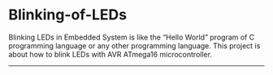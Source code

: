# Blinking-of-LEDs
Blinking LEDs in Embedded System is like the “Hello World” program of C programming language or any other programming language. This project is about how to blink LEDs with AVR ATmega16 microcontroller.
******************************************************************************************************************************************
